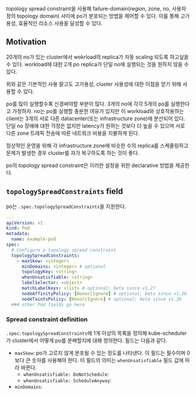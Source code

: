 topology spread constraint을 사용해 failure-domain(region, zone, no, 사용자 정의 topology domain) 사이에 po가 분포되는 방법을 제어할 수 있다. 이를 통해 고가용성, 효율적인 리소스 사용을 달성할 수 있다.

## Motivation
20개의 no가 있는 cluster에서 wokrload의 replica가 자동 scaling 되도록 하고싶을 수 있다. workload에 대한 2개 po replica가 단일 no에 실행되는 것을 원하지 않을 수 있다.

위와 같은 기본적인 사용 말고도 고가용성, cluster 사용성에 대한 이점을 얻기 위해 사용할 수 있다.

po를 많이 실행할수록 신경써야할 부분이 많다. 3개의 no에 각각 5개의 po를 실행한다고 가정하자. no는 po를 실행할 충분한 여유가 있지만 이 workload와 상호작용하는 client는 3개의 서로 다른 datacenter(또는 infrastructure zone)에 분산되어 있다. 단일 no 장애에 대한 걱정은 없지만 latency가 원하는 것보다 더 높을 수 있으며 서로 다른 zone 트래픽 전송에 따른 네트워크 비용을 지불하게 된다.

정상적인 운영을 위해 각 infrastructure zone에 비슷한 수의 replica를 스케줄링하고 문제가 발생한 경우 cluster를 자가 복구하도록 하는 것이 좋다.

po의 topology spread constraint은 이러한 설정을 위한 declarative 방법을 제공한다.

## `topologySpreadConstraints` field
po는 `.spec.topologySpreadConstraints`을 지원한다.
``` yaml
---
apiVersion: v1
kind: Pod
metadata:
  name: example-pod
spec:
  # Configure a topology spread constraint
  topologySpreadConstraints:
    - maxSkew: <integer>
      minDomains: <integer> # optional
      topologyKey: <string>
      whenUnsatisfiable: <string>
      labelSelector: <object>
      matchLabelKeys: <list> # optional; beta since v1.27
      nodeAffinityPolicy: [Honor|Ignore] # optional; beta since v1.26
      nodeTaintsPolicy: [Honor|Ignore] # optional; beta since v1.26
  ### other Pod fields go here
```

### Spread constraint definition
`.spec.topologySpreadConstraints`에 1개 이상의 목록을 정의해 kube-scheduler가 cluster에서 어떻게 po를 분배할지에 대해 정의한다. 필드는 다음과 같다.
- `maxSkew`: po가 고르지 않게 분포될 수 있는 정도를 나타낸다. 이 필드는 필수이며 0보다 큰 숫자를 사용해야 한다. 이 필드의 의미는 `whenUnsatisfiable` 필드 값에 따라 바뀐다.
    - `whenUnsatisfiable: DoNotSchedule`: 
    - `whenUnsatisfiable: ScheduleAnyway`:
- `minDomains`:
